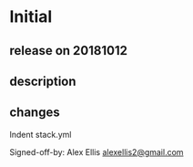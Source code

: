 # Initial

## release on 20181012
## description
## changes
Indent stack.yml

Signed-off-by: Alex Ellis <alexellis2@gmail.com>

